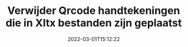 ---
############################# Static ############################
layout: "auto-gen-signature"
date: 2022-03-01T15:12:22
draft: false
operation: Delete
signaturetype: Qrcode
fileformat: Xltx
productName: Java
lang: nl
productCode: java
otherformats: pdf doc docx docm dot dotm dotx odt ott rtf xls xlsx xlsm xlsb csv ods ots xltx xltm ppt pptx pps ppsx odp otp potx potm pptm ppsm
breadcrumb: Put Qrcode signature on Xltx for Java

############################# Head ############################
head_title: "Verwijder Qrcode handtekeningen uit Xltx bestanden via Java"
head_description: "Het verwijderen van specifieke Qrcode handtekeningen uit ondertekende Xltx documenten kan gemakkelijk worden uitgevoerd met korte Java code."

############################# Header ############################
title: "Verwijder Qrcode handtekeningen die in Xltx bestanden zijn geplaatst"
description: "Verwijder verschillende Qrcode handtekeningen uit Xltx documenten. Voor het verwijderen van Qrcode-handtekeningen is een eenvoudige Java-code vereist."
bg_image: "https://cms.admin.containerize.com/templates/aspose/App_Themes/V3/images/bg/header1.png"
bg_overlay: false
button:
    enable: true

############################# SubMenu ############################
submenu:
    enable: true

    left:
        img_alt: "GroupDocs.Signature for Java"
        image: "https://cms.admin.containerize.com/templates/groupdocs/images/product-logos/90x90-noborder/groupdocs-signature-java.png"
        product: "GroupDocs.Signature"
        platform: "Java"



############################# About ############################
about:
    enable: true
    title: "Krijg informatie over GroupDocs.Signature for Java API-functies"
    content: |
        [GroupDocs.Signature for Java](https://products.groupdocs.com/signature/java/) API biedt vele manieren om uw documenten te verwerken met behulp van elektronische handtekeningen. Digitale handtekeningen zoals teksten, afbeeldingen, digitale certificaten, barcodes, QR-codes, stempels of metadata zijn beschikbaar. Klanten hebben de mogelijkheid om digitale handtekeningen toe te voegen, te verwijderen, bij te werken, te verifiëren of te zoeken in PDF's, MS Word-documenten, MS Excel-werkmappen, MS PowerPoint-presentaties, Adobe Photoshop-bestanden en verschillende afbeeldingsformaten. Er is een groot aantal handige functies en instellingen beschikbaar.
    

############################# Steps ############################
steps:
    enable: true
    title_left: "Hoe Qrcode handtekeningen te verwijderen uit uw Xltx document"
    content_left: |
        [GroupDocs.Signature for Java](https://products.groupdocs.com/signature/java/) biedt een handige functie voor het wissen van Xltx documenten van Qrcode handtekeningen met een paar regels code.
        
        * Instantieer eerst het Signature-object dat het pad naar uw document doorgeeft als een constructorparameter.
        * Maak vervolgens een geschikt handtekeningobject en stel de unieke id in.
        * Roep daarna de Delete-methode aan die het handtekeningobject doorgeeft dat moet worden verwijderd.
        * Tot slot de resultaten van de proceswerking.

    title_right: "systeem vereisten"
    content_right: |
        GroupDocs.Signature for Java worden ondersteund op alle belangrijke platforms en besturingssystemen. Voordat u de onderstaande code uitvoert, moet u ervoor zorgen dat de volgende vereisten op uw systeem zijn geïnstalleerd.

        * Besturingssystemen: Microsoft Windows, Linux, MacOS
        * Ontwikkelomgevingen: NetBeans, Intellij IDEA, Eclipse, etc.
        * Java runtime: J2SE 6.0 and above
        * Download de nieuwste versie van GroupDocs.Signature for Java van [Maven](https://repository.groupdocs.com/webapp/#/artifacts/browse/tree/General/repo/com/groupdocs/groupdocs-signature)
         
    code: |
        ```java    
                
        // Set up input Xltx file
        String filePath = "input.xltx";
        // Set up output file
        String outputFilePath = "output.xltx";

        // Instantiate Signature for input file
        Signature signature = new Signature(filePath);

        // Id of signature which is supposed to be deleted
        // such Id may be obtained as result of search operation
        String id = "eff64a14-dad9-47b0-88e5-2ee4e3604e71";

        // provide signature features to delete
        QrCodeSignature signatureToDelete = new QrCodeSignature(id);

        // delete signature
        Boolean deleteResult = signature.delete(outputFilePath, signatureToDelete);

        // process deletion result
        if (deleteResult)
        {
                System.out.println("Signature was deleted successfully!");
        }
        ```

############################# Demos ############################
demos:
    enable: true
    title: "Ondertekenen met Qrcode handtekeningen Live demo"
    content: |
       Voeg nu verschillende elektronische handtekeningen toe aan het Xltx-bestand door naar de website [GroupDocs.Signature App](https://products.groupdocs.app/signature/family) te gaan.          

############################# More Formats ############################
more_formats:
    enable: true
    title: "Verwijder uw Qrcode handtekeningen met Java"
    content: |
        "Verwijdering van elektronische handtekeningen die aan verschillende documentformaten zijn toegevoegd. Snel handtekeningen verwijderen zonder extra code."
    format: 
       
       
back_to_top:
    enable: true
---